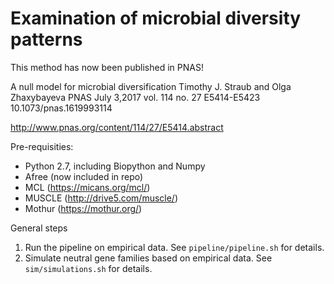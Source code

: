 # Examination of microbial diversity patterns

This method has now been published in PNAS!

A null model for microbial diversification
Timothy J. Straub and Olga Zhaxybayeva
PNAS July 3,2017 vol. 114 no. 27 E5414-E5423
10.1073/pnas.1619993114

http://www.pnas.org/content/114/27/E5414.abstract


Pre-requisities:
* Python 2.7, including Biopython and Numpy
* Afree (now included in repo)
* MCL (https://micans.org/mcl/)
* MUSCLE (http://drive5.com/muscle/)
* Mothur (https://mothur.org/)

General steps
1. Run the pipeline on empirical data. See `pipeline/pipeline.sh` for details.
2. Simulate neutral gene families based on empirical data. See `sim/simulations.sh` for details.

